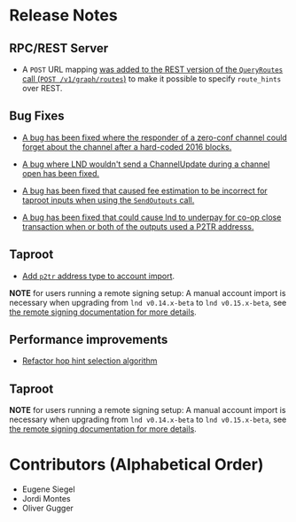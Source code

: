 # Release Notes

## RPC/REST Server

- A `POST` URL mapping [was added to the REST version of the `QueryRoutes` call
  (`POST /v1/graph/routes`)](https://github.com/lightningnetwork/lnd/pull/6926)
  to make it possible to specify `route_hints` over REST.

## Bug Fixes

* [A bug has been fixed where the responder of a zero-conf channel could forget
  about the channel after a hard-coded 2016 blocks.](https://github.com/lightningnetwork/lnd/pull/6998)

* [A bug where LND wouldn't send a ChannelUpdate during a channel open has
  been fixed.](https://github.com/lightningnetwork/lnd/pull/6892)

* [A bug has been fixed that caused fee estimation to be incorrect for taproot
  inputs when using the `SendOutputs` call.](https://github.com/lightningnetwork/lnd/pull/6941)


* [A bug has been fixed that could cause lnd to underpay for co-op close
  transaction when or both of the outputs used a P2TR
  addresss.](https://github.com/lightningnetwork/lnd/pull/6957)


## Taproot

* [Add `p2tr` address type to account
  import](https://github.com/lightningnetwork/lnd/pull/6966).

**NOTE** for users running a remote signing setup: A manual account import is
necessary when upgrading from `lnd v0.14.x-beta` to `lnd v0.15.x-beta`, see [the
remote signing documentation for more
details](../remote-signing.md#migrating-a-remote-signing-setup-from-014x-to-015x).

## Performance improvements

* [Refactor hop hint selection
  algorithm](https://github.com/lightningnetwork/lnd/pull/6914)

## Taproot

**NOTE** for users running a remote signing setup: A manual account import is
necessary when upgrading from `lnd v0.14.x-beta` to `lnd v0.15.x-beta`, see [the
remote signing documentation for more
details](../remote-signing.md#migrating-a-remote-signing-setup-from-014x-to-015x).

# Contributors (Alphabetical Order)

* Eugene Siegel
* Jordi Montes
* Oliver Gugger
